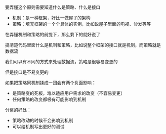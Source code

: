 要弄懂这个原则需要知道什么是策略、什么是接口

- 机制：是一种框架，好比一做屋子的架构
- 策略：填充框架的一个个具体的实例，比如说屋子里面的电视、沙发等等

在弄懂机制和策略的前提下，那么剩下的就好说了

搞清楚代码里面什么是机制和策略，比如说整个框架的接口就是机制，而策略就是数据流

我们可以有不同的方式来处理数据流，策略是很容易变更的

但是接口是不易变更的

如果把策略同机制揉成一团会有两个负面影响：
- 是策略变的死板，难以适应用户需求的改变（不容易变更）
- 任何策略的改变都极有可能影响到机制

分离的好处：
- 策略改动的时候不会影响到机制
- 可以给机制写出更好的测试

